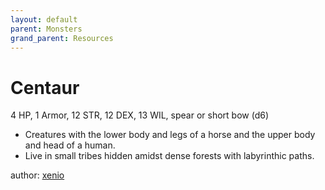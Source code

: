 ```yaml
---
layout: default
parent: Monsters
grand_parent: Resources 
--- 
```


# Centaur

4 HP, 1 Armor, 12 STR, 12 DEX, 13 WIL, spear or short bow (d6)  

- Creatures with the lower body and legs of a horse and the upper body and head of a human.  
- Live in small tribes hidden amidst dense forests with labyrinthic paths.  

author: [xenio](https://xenioinabottle.blogspot.com) 
